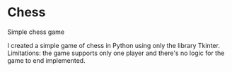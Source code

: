 # Chess
Simple chess game

I created a simple game of chess in Python using only the library Tkinter.
Limitations: the game supports only one player and there's no logic for the game to end implemented.

